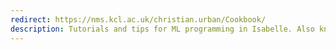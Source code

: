 ```yaml
---
redirect: https://nms.kcl.ac.uk/christian.urban/Cookbook/
description: Tutorials and tips for ML programming in Isabelle. Also known as the Isabelle/ML Cookbook.
---
```

